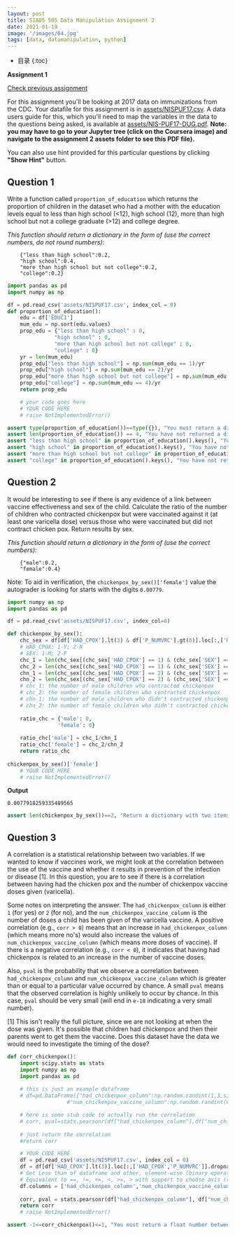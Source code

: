 ```yaml
---
layout: post
title: SIADS 505 Data Manipulation Assignment 2
date: 2021-01-19
image: '/images/04.jpg'
tags: [data, datamanipulation, python]
---
```

* 目录
{:toc}

**Assignment 1**

[Check previous assignment](https://alisongh.github.io/2021/01/12/SIADS-505-Data-manipulation-assignment1.html)

For this assignment you'll be looking at 2017 data on immunizations from the CDC. Your datafile for this assignment is in [assets/NISPUF17.csv](assets/NISPUF17.csv). A data users guide for this, which you'll need to map the variables in the data to the questions being asked, is available at [assets/NIS-PUF17-DUG.pdf](assets/NIS-PUF17-DUG.pdf). **Note: you may have to go to your Jupyter tree (click on the Coursera image) and navigate to the assignment 2 assets folder to see this PDF file).**

You can also use hint provided for this particular questions by clicking **"Show Hint"** button.

## Question 1
Write a function called `proportion_of_education` which returns the proportion of children in the dataset who had a mother with the education levels equal to less than high school (<12), high school (12), more than high school but not a college graduate (>12) and college degree.

*This function should return a dictionary in the form of (use the correct numbers, do not round numbers):* 
```
    {"less than high school":0.2,
    "high school":0.4,
    "more than high school but not college":0.2,
    "college":0.2}
```

```python
import pandas as pd
import numpy as np

df = pd.read_csv('assets/NISPUF17.csv', index_col = 0)
def proportion_of_education():
    edu = df['EDUC1']
    mum_edu = np.sort(edu.values)
    prop_edu = {"less than high school" : 0,
               "high school" : 0,
               "more than high school but not college" : 0,
               "college" : 0}
    yr = len(mum_edu)
    prop_edu["less than high school"] = np.sum(mum_edu == 1)/yr
    prop_edu["high school"] = np.sum(mum_edu == 2)/yr
    prop_edu["more than high school but not college"] = np.sum(mum_edu == 3)/yr
    prop_edu["college"] = np.sum(mum_edu == 4)/yr
    return prop_edu

    # your code goes here
    # YOUR CODE HERE
    # raise NotImplementedError()
```

```python
assert type(proportion_of_education())==type({}), "You must return a dictionary."
assert len(proportion_of_education()) == 4, "You have not returned a dictionary with four items in it."
assert "less than high school" in proportion_of_education().keys(), "You have not returned a dictionary with the correct keys."
assert "high school" in proportion_of_education().keys(), "You have not returned a dictionary with the correct keys."
assert "more than high school but not college" in proportion_of_education().keys(), "You have not returned a dictionary with the correct keys."
assert "college" in proportion_of_education().keys(), "You have not returned a dictionary with the correct keys."
```

## Question 2
It would be interesting to see if there is any evidence of a link between vaccine effectiveness and sex of the child. Calculate the ratio of the number of children who contracted chickenpox but were vaccinated against it (at least one varicella dose) versus those who were vaccinated but did not contract chicken pox. Return results by sex. 

*This function should return a dictionary in the form of (use the correct numbers):* 
```
    {"male":0.2,
    "female":0.4}
```

Note: To aid in verification, the `chickenpox_by_sex()['female']` value the autograder is looking for starts with the digits `0.00779`.

```python
import numpy as np
import pandas as pd

df = pd.read_csv('assets/NISPUF17.csv', index_col=0)

def chickenpox_by_sex():
    chc_sex = df[df['HAD_CPOX'].lt(3) & df['P_NUMVRC'].gt(0)].loc[:,['HAD_CPOX','SEX']]
    # HAD_CPOX: 1-Y; 2-N
    # SEX: 1-M; 2-F
    chc_1 = len(chc_sex[(chc_sex['HAD_CPOX'] == 1) & (chc_sex['SEX'] == 1)])
    chc_2 = len(chc_sex[(chc_sex['HAD_CPOX'] == 1) & (chc_sex['SEX'] == 2)])
    chn_1 = len(chc_sex[(chc_sex['HAD_CPOX'] == 2) & (chc_sex['SEX'] == 1)])
    chn_2 = len(chc_sex[(chc_sex['HAD_CPOX'] == 2) & (chc_sex['SEX'] == 2)])
    # chc_1: the number of male children who contracted chickenpox
    # chc_2: the number of female children who contracted chickenpox
    # chn_1: the number of male children who didn't contracted chickenpox
    # chn_2: the number of female children who didn't contracted chickenpox
    
    ratio_chc = {'male': 0,
                'female': 0}
    
    ratio_chc['male'] = chc_1/chn_1
    ratio_chc['female'] = chc_2/chn_2
    return ratio_chc
    
chickenpox_by_sex()['female']
    # YOUR CODE HERE
    # raise NotImplementedError()
```
**Output**
```
0.0077918259335489565
```

```python
assert len(chickenpox_by_sex())==2, "Return a dictionary with two items, the first for males and the second for females."
```

## Question 3
A correlation is a statistical relationship between two variables. If we wanted to know if vaccines work, we might look at the correlation between the use of the vaccine and whether it results in prevention of the infection or disease [1]. In this question, you are to see if there is a correlation between having had the chicken pox and the number of chickenpox vaccine doses given (varicella).

Some notes on interpreting the answer. The `had_chickenpox_column` is either `1` (for yes) or `2` (for no), and the `num_chickenpox_vaccine_column` is the number of doses a child has been given of the varicella vaccine. A positive correlation (e.g., `corr > 0`) means that an increase in `had_chickenpox_column` (which means more no's) would also increase the values of `num_chickenpox_vaccine_column` (which means more doses of vaccine). If there is a negative correlation (e.g., `corr < 0`), it indicates that having had chickenpox is related to an increase in the number of vaccine doses. 

Also, `pval` is the probability that we observe a correlation between `had_chickenpox_column` and `num_chickenpox_vaccine_column` which is greater than or equal to a particular value occurred by chance. A small `pval` means that the observed correlation is highly unlikely to occur by chance. In this case, `pval` should be very small (will end in `e-18` indicating a very small number).

[1] This isn't really the full picture, since we are not looking at when the dose was given. It's possible that children had chickenpox and then their parents went to get them the vaccine. Does this dataset have the data we would need to investigate the timing of the dose?

```python
def corr_chickenpox():
    import scipy.stats as stats
    import numpy as np
    import pandas as pd
    
    # this is just an example dataframe
    # df=pd.DataFrame({"had_chickenpox_column":np.random.randint(1,3,size=(100)),
                   #"num_chickenpox_vaccine_column":np.random.randint(0,6,size=(100))})

    # here is some stub code to actually run the correlation
    # corr, pval=stats.pearsonr(df["had_chickenpox_column"],df["num_chickenpox_vaccine_column"])
    
    # just return the correlation
    #return corr

    # YOUR CODE HERE
    df = pd.read_csv('assets/NISPUF17.csv', index_col = 0)
    df = df[df['HAD_CPOX'].lt(3)].loc[:,['HAD_CPOX','P_NUMVRC']].dropna()
    # Get Less than of dataframe and other, element-wise (binary operator lt)
    # Equivalent to ==, !=, <=, <, >=, > with support to choose axis (rows or columns) and level for comparison
    df.columns = ['had_chickenpox_column','num_chickenpox_vaccine_column']
    
    corr, pval = stats.pearsonr(df["had_chickenpox_column"], df["num_chickenpox_vaccine_column"])
    return corr
    # raise NotImplementedError()
```
```python
assert -1<=corr_chickenpox()<=1, "You must return a float number between -1.0 and 1.0."
```
